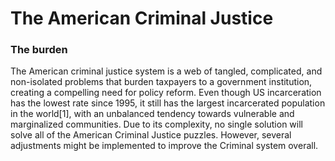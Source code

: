 # The American Criminal Justice
### The burden

The American criminal justice system is a web of tangled, complicated, and non-isolated problems that burden taxpayers to a government institution, creating a compelling need for policy reform. Even though US incarceration has the lowest rate since 1995, it still has the largest incarcerated population in the world[1], with an unbalanced tendency towards vulnerable and marginalized communities. Due to its complexity, no single solution will solve all of the American Criminal Justice puzzles. However, several adjustments might be implemented to improve the Criminal system overall.


<!-- [^1]: According to published [data]<https://bjs.ojp.gov/sites/g/files/xyckuh236/files/media/document/cpus19st.pdf>from the Bureau of Justice Statistics (BJS), the statistical arm of the Department of Justice. -->

[^1]: According to published data from the Bureau of Justice Statistics (BJS), the statistical arm of the Department of Justice.

<!-- ```{tableofcontents} 
``` -->
